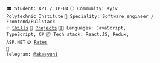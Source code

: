 <code>🎓 Student: KPI / IP-04</code>
<code>⚪ Community: Kyiv Polytechnic Institute</code>
<code>👷 Speciality: Software engineer / Frontend/Fullstack</code><br>
<code>💡 [Skills](SKILLS.md)</code>
<code>🧻 [Projects](PROJECTS.md)</code>
<code>🧑‍💻 Languages: JavaScript, TypeScript, C#</code>
<code>📦 Tech stack: React.JS, Redux, ASP.NET</code>
<code>🪙 [Rates](RATES.md)</code><br>
<code>💬 telegram: [@akaeyuhi](https://telegram.me/akaeyuhi)</code>
